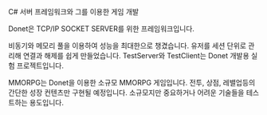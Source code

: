 C# 서버 프레임워크와 그를 이용한 게임 개발

Donet은 TCP/IP SOCKET SERVER를 위한 프레임워크입니다.

비동기와 메모리 풀을 이용하여 성능을 최대한으로 챙겼습니다.
유저를 세션 단위로 관리해 연결과 해제를 쉽게 만들었습니다.
TestServer와 TestClient는 Donet 개발용 실험 프로젝트입니다.

MMORPG는 Donet을 이용한 소규모 MMORPG 게임입니다.
전투, 상점, 레밸업등의 간단한 성장 컨텐츠만 구현될 예정입니다.
소규모지만 중요하거나 어려운 기술들을 테스트하는 용도입니다.
